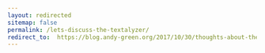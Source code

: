 ```yaml
---
layout: redirected
sitemap: false
permalink: /lets-discuss-the-textalyzer/
redirect_to:  https://blog.andy-green.org/2017/10/30/thoughts-about-the-textalyzer/
---
```

